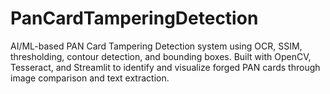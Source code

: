 # PanCardTamperingDetection
AI/ML-based PAN Card Tampering Detection system using OCR, SSIM, thresholding, contour detection, and bounding boxes. Built with OpenCV, Tesseract, and Streamlit to identify and visualize forged PAN cards through image comparison and text extraction.
